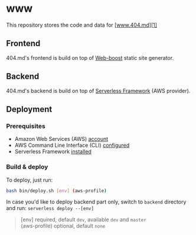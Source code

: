 # www

This repository stores the code and data for [www.404.md][1]

## Frontend

404.md's frontend is build on top of [Web-boost][2] static site generator.

## Backend

404.md's backend is build on top of [Serverless Framework][3] (AWS provider).

## Deployment

### Prerequisites

- Amazon Web Services (AWS) [account][4]
- AWS Command Line Interface (CLI) [configured][5]
- Serverless Framework [installed][6]

### Build & deploy

To deploy, just run:

```bash
bash bin/deploy.sh [env] (aws-profile)
```
In case you'd like to deploy backend part only, switch to `backend` directory and run: `serverless deploy --[env]`
> [env] required, default `dev`, available `dev` and `master` \
(aws-profile) optional, default `none`

[1]: https://www.404.md
[2]: https://github.com/ddimitrioglo/web-boost
[3]: https://github.com/serverless/serverless
[4]: https://www.youtube.com/watch?v=WviHsoz8yHk
[5]: https://docs.aws.amazon.com/cli/latest/userguide/cli-chap-getting-started.html
[6]: https://github.com/serverless/serverless#quick-start
